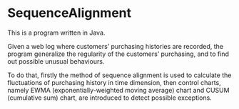 SequenceAlignment
=================
This is a program written in Java.

Given a web log where customers’ purchasing histories are recorded, the program generalize the regularity of the customers’ purchasing, and to find out possible unusual behaviours.

To do that, firstly the method of sequence alignment is used to calculate the fluctuations of purchasing history in time dimension, then control charts, namely EWMA (exponentially-weighted moving average) chart and CUSUM (cumulative sum) chart, are introduced to detect possible exceptions.
